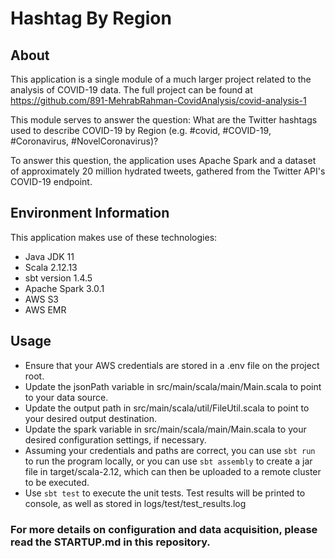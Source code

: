 # Hashtag By Region
## About
This application is a single module of a much larger project related to the analysis of COVID-19 data. The full project can be found at https://github.com/891-MehrabRahman-CovidAnalysis/covid-analysis-1

This module serves to answer the question: What are the Twitter hashtags used to describe COVID-19 by Region (e.g. #covid, #COVID-19, #Coronavirus, #NovelCoronavirus)?

To answer this question, the application uses Apache Spark and a dataset of approximately 20 million hydrated tweets, gathered from the Twitter API's COVID-19 endpoint.

## Environment Information
This application makes use of these technologies:
* Java JDK 11
* Scala 2.12.13
* sbt version 1.4.5
* Apache Spark 3.0.1
* AWS S3
* AWS EMR

## Usage
* Ensure that your AWS credentials are stored in a .env file on the project root.
* Update the jsonPath variable in src/main/scala/main/Main.scala to point to your data source.
* Update the output path in src/main/scala/util/FileUtil.scala to point to your desired output destination.
* Update the spark variable in src/main/scala/main/Main.scala to your desired configuration settings, if necessary.
* Assuming your credentials and paths are correct, you can use `sbt run` to run the program locally, or you can use `sbt assembly` to create a jar file in target/scala-2.12, which can then be uploaded to a remote cluster to be executed.
* Use `sbt test` to execute the unit tests.  Test results will be printed to console, as well as stored in logs/test/test_results.log

### For more details on configuration and data acquisition, please read the STARTUP.md in this repository.